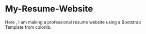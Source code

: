 # My-Resume-Website
Here , I am making a professional resume website using a Bootstrap Template from colorlib.

